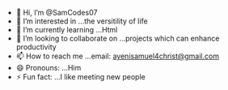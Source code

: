 - 👋 Hi, I’m @SamCodes07
- 👀 I’m interested in ...the versitility of life
- 🌱 I’m currently learning ...Html
- 💞️ I’m looking to collaborate on ...projects which can enhance productivity
- 📫 How to reach me ...email: ayenisamuel4christ@gmail.com
- 😄 Pronouns: ...Him
- ⚡ Fun fact: ...I like meeting new people

<!---
SamCodes07/SamCodes07 is a ✨ special ✨ repository because its `README.md` (this file) appears on your GitHub profile.
You can click the Preview link to take a look at your changes.
--->
